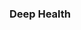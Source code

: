 ### Deep Health

<object class="svgplot" data="./diagrams/deep_health.png" align="center"></object>

